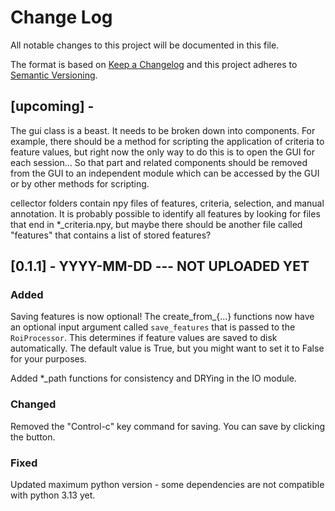 
# Change Log
All notable changes to this project will be documented in this file.
 
The format is based on [Keep a Changelog](http://keepachangelog.com/)
and this project adheres to [Semantic Versioning](http://semver.org/).
 
## [upcoming] - 

The gui class is a beast. It needs to be broken down into components. For example, there
should be a method for scripting the application of criteria to feature values, but right
now the only way to do this is to open the GUI for each session... So that part and related
components should be removed from the GUI to an independent module which can be accessed by
the GUI or by other methods for scripting. 

cellector folders contain npy files of features, criteria, selection, and manual annotation.
It is probably possible to identify all features by looking for files that end in *_criteria.npy,
but maybe there should be another file called "features" that contains a list of stored features?

## [0.1.1] - YYYY-MM-DD --- NOT UPLOADED YET

### Added
Saving features is now optional! The create_from_{...} functions now have an optional
input argument called ``save_features`` that is passed to the ``RoiProcessor``. This
determines if feature values are saved to disk automatically. The default value is True,
but you might want to set it to False for your purposes. 

Added *_path functions for consistency and DRYing in the IO module.

### Changed
Removed the "Control-c" key command for saving. You can save by clicking the button.

### Fixed
Updated maximum python version - some dependencies are not compatible with python 3.13 yet.